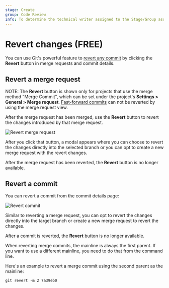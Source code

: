 ```yaml
---
stage: Create
group: Code Review
info: To determine the technical writer assigned to the Stage/Group associated with this page, see https://about.gitlab.com/handbook/engineering/ux/technical-writing/#assignments
---
```


# Revert changes **(FREE)**

You can use Git's powerful feature to [revert any commit](https://git-scm.com/docs/git-revert "Git revert documentation")
by clicking the **Revert** button in merge requests and commit details.

## Revert a merge request

NOTE:
The **Revert** button is shown only for projects that use the
merge method "Merge Commit", which can be set under the project's
**Settings > General > Merge request**. [Fast-forward commits](methods/index.md#fast-forward-merge)
can not be reverted by using the merge request view.

After the merge request has been merged, use the **Revert** button
to revert the changes introduced by that merge request.

![Revert merge request](img/cherry_pick_changes_mr.png)

After you click that button, a modal appears where you can choose to
revert the changes directly into the selected branch or you can opt to
create a new merge request with the revert changes.

After the merge request has been reverted, the **Revert** button is no longer available.

## Revert a commit

You can revert a commit from the commit details page:

![Revert commit](img/cherry_pick_changes_commit.png)

Similar to reverting a merge request, you can opt to revert the changes
directly into the target branch or create a new merge request to revert the
changes.

After a commit is reverted, the **Revert** button is no longer available.

When reverting merge commits, the mainline is always the
first parent. If you want to use a different mainline, you need to do that
from the command line.

Here's an example to revert a merge commit using the second parent as the
mainline:

```shell
git revert -m 2 7a39eb0
```

<!-- ## Troubleshooting

Include any troubleshooting steps that you can foresee. If you know beforehand what issues
one might have when setting this up, or when something is changed, or on upgrading, it's
important to describe those, too. Think of things that may go wrong and include them here.
This is important to minimize requests for support, and to avoid doc comments with
questions that you know someone might ask.

Each scenario can be a third-level heading, e.g. `### Getting error message X`.
If you have none to add when creating a doc, leave this section in place
but commented out to help encourage others to add to it in the future. -->
